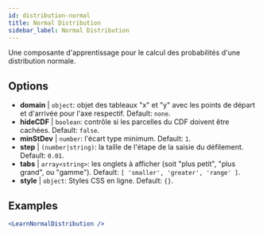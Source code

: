 ```yaml
---
id: distribution-normal
title: Normal Distribution
sidebar_label: Normal Distribution
---
```


Une composante d'apprentissage pour le calcul des probabilités d'une distribution normale.

## Options

* __domain__ | `object`: objet des tableaux "x" et "y" avec les points de départ et d'arrivée pour l'axe respectif. Default: `none`.
* __hideCDF__ | `boolean`: contrôle si les parcelles du CDF doivent être cachées. Default: `false`.
* __minStDev__ | `number`: l'écart type minimum. Default: `1`.
* __step__ | `(number|string)`: la taille de l'étape de la saisie du défilement. Default: `0.01`.
* __tabs__ | `array<string>`: les onglets à afficher (soit "plus petit", "plus grand", ou "gamme"). Default: `[
  'smaller',
  'greater',
  'range'
]`.
* __style__ | `object`: Styles CSS en ligne. Default: `{}`.


## Examples

```jsx live
<LearnNormalDistribution />
```

